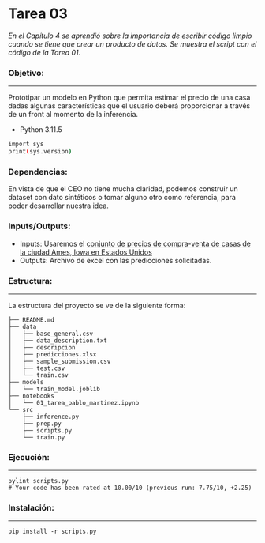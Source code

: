 # Tarea 03

_En el Capítulo 4 se aprendió sobre la importancia de escribir código limpio cuando se tiene que crear un producto de datos. Se muestra el script con el código de la Tarea 01._

### Objetivo:
-----------
Prototipar un modelo en Python que permita estimar el precio de una casa dadas algunas características que el usuario deberá proporcionar a través de un front al momento de la inferencia.
 - Python 3.11.5

``` bash
import sys
print(sys.version)
```

### Dependencias:

En vista de que el CEO no tiene mucha claridad, podemos construir un dataset con dato sintéticos o tomar alguno otro como referencia, para poder desarrollar nuestra idea.

### Inputs/Outputs:

* Inputs: Usaremos el [conjunto de precios de compra-venta de casas de la ciudad Ames, Iowa en Estados Unidos](https://machinelearningmastery.com/save-load-machine-learning-models-python-scikit-learn/)
* Outputs: Archivo de excel con las predicciones solicitadas.

### Estructura:
------------

La estructura del proyecto se ve de la siguiente forma:

```
├── README.md
├── data
│   ├── base_general.csv
│   ├── data_description.txt
│   ├── descripcion
│   ├── predicciones.xlsx
│   ├── sample_submission.csv
│   ├── test.csv
│   └── train.csv
├── models
│   └── train_model.joblib
├── notebooks
│   └── 01_tarea_pablo_martinez.ipynb
└── src
    ├── inference.py
    ├── prep.py
    ├── scripts.py
    └── train.py
```

### Ejecución:
------------

    pylint scripts.py
    # Your code has been rated at 10.00/10 (previous run: 7.75/10, +2.25)
    

### Instalación:
------------

    pip install -r scripts.py


